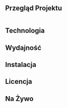 ## Przegląd Projektu
<image src="./portfolio/thumbail-github.png" alt="" />

## Technologia

## Wydajność

## Instalacja

## Licencja

## Na Żywo

